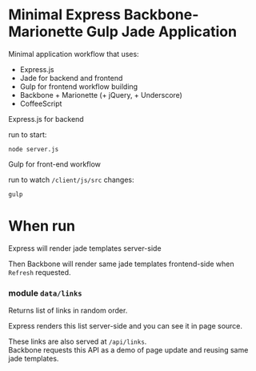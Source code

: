 # Minimal Express Backbone-Marionette Gulp Jade Application

Minimal application workflow that uses:

- Express.js
- Jade for backend and frontend
- Gulp for frontend workflow building
- Backbone + Marionette (+ jQuery, + Underscore)
- CoffeeScript


Express.js for backend

run to start:

	node server.js

Gulp for front-end workflow

run to watch `/client/js/src` changes:

	gulp


# When run

Express will render jade templates server-side

Then Backbone will render same jade templates frontend-side when `Refresh` requested.


### module `data/links`

Returns list of links in random order.

Express renders this list server-side and you can see it in page source.

These links are also served at `/api/links`.  
Backbone requests this API as a demo of page update and reusing same jade templates.

